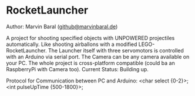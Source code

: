 # RocketLauncher
Author: Marvin Baral (github@marvinbaral.de)

A project for shooting specified objects with UNPOWERED projectiles automatically. Like shooting airballons with a modified LEGO-RocketLauncher. The Launcher itself with three servomotors is controlled with an Arduino via serial port. The Camera can be any camera available on your PC. The whole project is cross-platform compatible (could ba an RaspberryPi with Camera too). Current Status: Building up.

Protocol for Communication between PC and Arduino: \<char select {0-2}\>;\<int pulseUpTime {500-1800}\>;
